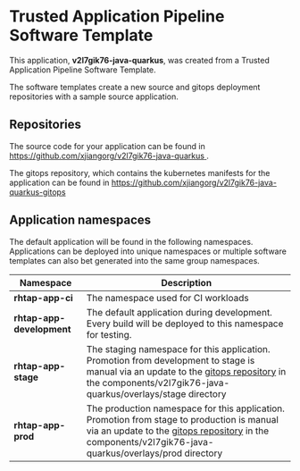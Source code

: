 # Trusted Application Pipeline Software Template

This application, **v2l7gik76-java-quarkus**, was created from a Trusted Application Pipeline Software Template.

The software templates create a new source and gitops deployment repositories with a sample source application. 

## Repositories

The source code for your application can be found in [https://github.com/xjiangorg/v2l7gik76-java-quarkus ](https://github.com/xjiangorg/v2l7gik76-java-quarkus ).
 
The gitops repository, which contains the kubernetes manifests for the application can be found in 
[https://github.com/xjiangorg/v2l7gik76-java-quarkus-gitops ](https://github.com/xjiangorg/v2l7gik76-java-quarkus-gitops ) 

## Application namespaces 

The default application will be found in the following namespaces. Applications can be deployed into unique namespaces or multiple software templates can also bet generated into the same group namespaces.  

|  Namespace   |  Description   |  
| -------- | -------- |
| **rhtap-app-ci** | The namespace used for CI workloads |
| **rhtap-app-development** | The default application during development. Every build will be deployed to this namespace for testing. |
| **rhtap-app-stage** | The staging namespace for this application. Promotion from development to stage is manual via an update to the [gitops repository](https://github.com/xjiangorg/v2l7gik76-java-quarkus-gitops ) in the components/v2l7gik76-java-quarkus/overlays/stage directory |
| **rhtap-app-prod** | The production namespace for this application. Promotion from stage to production is manual via an update to the [gitops repository](https://github.com/xjiangorg/v2l7gik76-java-quarkus-gitops ) in the components/v2l7gik76-java-quarkus/overlays/prod directory |